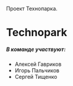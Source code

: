 Проект Технопарка.
# Technopark

##### В команде участвуют:
* Алексей Гавриков
* Игорь Пальчиков
* Сергей Тищенко